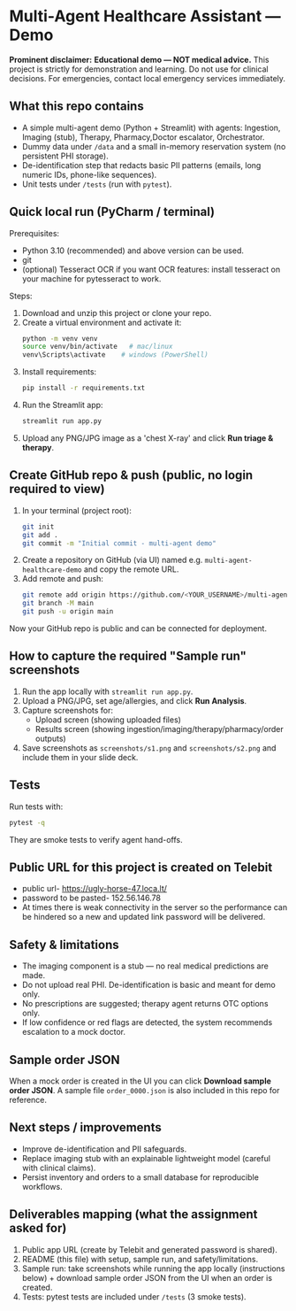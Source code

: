 # Multi-Agent Healthcare Assistant — Demo

**Prominent disclaimer:** **Educational demo — NOT medical advice.** This project is strictly for demonstration and learning. Do not use for clinical decisions. For emergencies, contact local emergency services immediately.

## What this repo contains
- A simple multi-agent demo (Python + Streamlit) with agents: Ingestion, Imaging (stub), Therapy, Pharmacy,Doctor escalator, Orchestrator.
- Dummy data under `/data` and a small in-memory reservation system (no persistent PHI storage).
- De-identification step that redacts basic PII patterns (emails, long numeric IDs, phone-like sequences).
- Unit tests under `/tests` (run with `pytest`).

## Quick local run (PyCharm / terminal)
Prerequisites:
- Python 3.10 (recommended) and above version can be used.
- git
- (optional) Tesseract OCR if you want OCR features: install tesseract on your machine for pytesseract to work.

Steps:
1. Download and unzip this project or clone your repo.
2. Create a virtual environment and activate it:
   ```bash
   python -m venv venv
   source venv/bin/activate   # mac/linux
   venv\Scripts\activate    # windows (PowerShell)
   ```
3. Install requirements:
   ```bash
   pip install -r requirements.txt
   ```
4. Run the Streamlit app:
   ```bash
   streamlit run app.py
   ```
5. Upload any PNG/JPG image as a 'chest X-ray' and click **Run triage & therapy**.

## Create GitHub repo & push (public, no login required to view)
1. In your terminal (project root):
   ```bash
   git init
   git add .
   git commit -m "Initial commit - multi-agent demo"
   ```
2. Create a repository on GitHub (via UI) named e.g. `multi-agent-healthcare-demo` and copy the remote URL.
3. Add remote and push:
   ```bash
   git remote add origin https://github.com/<YOUR_USERNAME>/multi-agent-healthcare-demo.git
   git branch -M main
   git push -u origin main
   ```
Now your GitHub repo is public and can be connected for deployment.

## How to capture the required "Sample run" screenshots
1. Run the app locally with `streamlit run app.py`.
2. Upload a PNG/JPG, set age/allergies, and click **Run Analysis**.
3. Capture screenshots for:
   - Upload screen (showing uploaded files)
   - Results screen (showing ingestion/imaging/therapy/pharmacy/order outputs)
4. Save screenshots as `screenshots/s1.png` and `screenshots/s2.png` and include them in your slide deck.

## Tests
Run tests with:
```bash
pytest -q
```
They are smoke tests to verify agent hand-offs.

## Public URL for this project is created on Telebit 
- public url- https://ugly-horse-47.loca.lt/
- password to be pasted- 152.56.146.78
- At times there is weak connectivity in the server so the performance can be hindered so a new and updated link password will be delivered.


## Safety & limitations
- The imaging component is a stub — no real medical predictions are made.
- Do not upload real PHI. De-identification is basic and meant for demo only.
- No prescriptions are suggested; therapy agent returns OTC options only.
- If low confidence or red flags are detected, the system recommends escalation to a mock doctor.

## Sample order JSON
When a mock order is created in the UI you can click **Download sample order JSON**. A sample file `order_0000.json` is also included in this repo for reference.

## Next steps / improvements
- Improve de-identification and PII safeguards.
- Replace imaging stub with an explainable lightweight model (careful with clinical claims).
- Persist inventory and orders to a small database for reproducible workflows.

## Deliverables mapping (what the assignment asked for)
1. Public app URL (create by Telebit and generated password is shared).
2. README (this file) with setup, sample run, and safety/limitations.
3. Sample run: take screenshots while running the app locally (instructions below) + download sample order JSON from the UI when an order is created.
4. Tests: pytest tests are included under `/tests` (3 smoke tests).
